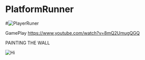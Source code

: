 # PlatformRunner

#![PlayerRuner](https://user-images.githubusercontent.com/52411265/137998649-6d7f6da0-8c1e-4f2f-bd42-ed9723daa78b.PNG)

GamePlay
https://www.youtube.com/watch?v=8mQ2UmugQGQ

PAINTING THE WALL

![Hi](https://user-images.githubusercontent.com/52411265/140628756-40d80f1d-f27c-487b-8822-7384f38e3a9a.PNG)
